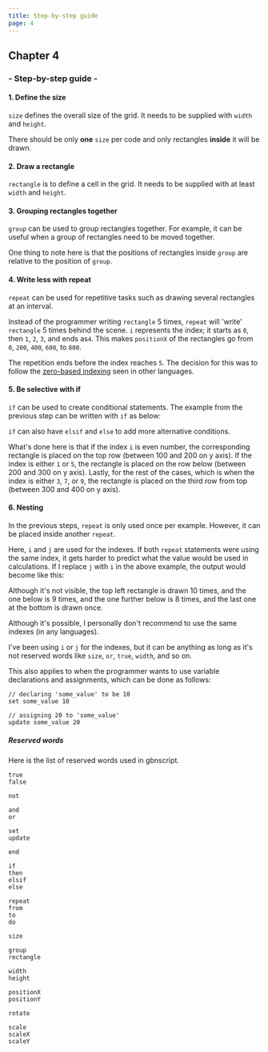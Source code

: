 ```yaml
---
title: Step-by-step guide
page: 4
---
```


## Chapter 4

### - Step-by-step guide -

#### 1. Define the size

`size` defines the overall size of the grid. It needs to be supplied with `width` and `height`.

<div class="editor-container">
  <Editor :read-only="true" :compiled="true" :value="'size width 1000 height 1000\nend'"></Editor>
</div>

There should be only **one** `size` per code and only rectangles **inside** it will be drawn.

#### 2. Draw a rectangle

`rectangle` is to define a cell in the grid. It needs to be supplied with at least `width` and `height`.

<div class="editor-container">
  <Editor :read-only="true" :compiled="true" :value="'size width 1000 height 1000\n\trectangle\n\t\twidth 100\n\t\theight 100\n\tend\nend'"></Editor>
</div>

#### 3. Grouping rectangles together

`group` can be used to group rectangles together. For example, it can be useful when a group of rectangles need to be moved together.

<div class="editor-container">
  <Editor :read-only="true" :compiled="true" :value="'size width 1000 height 1000\n\trectangle\n\t\twidth 100\n\t\theight 100\n\t\tpositionX 0\n\t\tpositionY 0\n\tend\n\n\tgroup\n\t\tpositionX 100\n\t\tpositionY 100\n\n\t\trectangle\n\t\t\twidth 100\n\t\t\theight 100\n\t\t\tpositionX 0\n\t\t\tpositionY 0\n\t\tend\n\n\t\trectangle\n\t\t\twidth 100\n\t\t\theight 100\n\t\t\tpositionX 100\n\t\t\tpositionY 0\n\t\tend\n\tend\nend'"></Editor>
</div>

One thing to note here is that the positions of rectangles inside `group` are relative to the position of `group`.

#### 4. Write less with repeat

`repeat` can be used for repetitive tasks such as drawing several rectangles at an interval.

<div class="editor-container">
  <Editor :read-only="true" :compiled="true" :value="'size width 1000 height 1000\n\trepeat i from 0 to 5 do\n\t\trectangle\n\t\t\twidth 100\n\t\t\theight 100\n\t\t\tpositionX i * 200\n\t\t\tpositionY 100\n\t\tend\n\tend\nend'"></Editor>
</div>

Instead of the programmer writing `rectangle` 5 times, `repeat` will 'write' `rectangle` 5 times behind the scene. `i` represents the index; it starts as `0`, then `1`, `2`, `3`, and ends as`4`. This makes `positionX` of the rectangles go from `0`, `200`, `400`, `600`, to `800`.

The repetition ends before the index reaches `5`. The decision for this was to follow the [zero-based indexing](https://en.wikipedia.org/wiki/Zero-based_numbering) seen in other languages.

#### 5. Be selective with if

`if` can be used to create conditional statements. The example from the previous step can be written with `if` as below:

<div class="editor-container">
  <Editor :read-only="true" :compiled="true" :value="'size width 1000 height 1000\n\trepeat i from 0 to 10 do\n\t\tif i % 2 == 0 then\n\t\t\trectangle\n\t\t\t\twidth 100\n\t\t\t\theight 100\n\t\t\t\tpositionX i * 100\n\t\t\t\tpositionY 100\n\t\t\tend\n\t\tend\n\tend\nend'"></Editor>
</div>

`if` can also have `elsif` and `else` to add more alternative conditions.

<div class="editor-container">
  <Editor :read-only="true" :compiled="true" :value="'size width 1000 height 1000\n\trepeat i from 0 to 10 do\n\t\tif i % 2 == 0 then\n\t\t\trectangle\n\t\t\t\twidth 100\n\t\t\t\theight 100\n\t\t\t\tpositionX i * 100\n\t\t\t\tpositionY 100\n\t\t\tend\n\t\telsif i == 1 or i == 5 then\n\t\t\trectangle\n\t\t\t\twidth 100\n\t\t\t\theight 100\n\t\t\t\tpositionX i * 100\n\t\t\t\tpositionY 200\n\t\t\tend\n\t\telse\n\t\t\trectangle\n\t\t\t\twidth 100\n\t\t\t\theight 100\n\t\t\t\tpositionX i * 100\n\t\t\t\tpositionY 300\n\t\t\tend\n\t\tend\n\tend\nend'"></Editor>
</div>

What's done here is that if the index `i` is even number, the corresponding rectangle is placed on the top row (between 100 and 200 on y axis). If the index is either `1` or `5`, the rectangle is placed on the row below (between 200 and 300 on y axis). Lastly, for the rest of the cases, which is when the index is either `3`, `7`, or `9`, the rectangle is placed on the third row from top (between 300 and 400 on y axis).

#### 6. Nesting

In the previous steps, `repeat` is only used once per example. However, it can be placed inside another `repeat`.

<div class="editor-container">
  <Editor :read-only="true" :compiled="true" :value="'size width 1000 height 1000\n\trepeat i from 0 to 10 do\n\t\trepeat j from 0 to 10 - i do\n\t\t\trectangle\n\t\t\t\twidth 100\n\t\t\t\theight 100\n\t\t\t\tpositionX i * 100\n\t\t\t\tpositionY j * 100\n\t\t\tend\n\t\tend\n\tend\nend'"></Editor>
</div>

Here, `i` and `j` are used for the indexes. If both `repeat` statements were using the same index, it gets harder to predict what the value would be used in calculations. If I replace `j` with `i` in the above example, the output would become like this:

<div class="editor-container">
  <Editor :read-only="true" :compiled="true" :value="'size width 1000 height 1000\n\trepeat i from 0 to 10 do\n\t\trepeat i from 0 to 10 - i do\n\t\t\trectangle\n\t\t\t\twidth 100\n\t\t\t\theight 100\n\t\t\t\tpositionX i * 100\n\t\t\t\tpositionY i * 100\n\t\t\tend\n\t\tend\n\tend\nend'"></Editor>
</div>

Although it's not visible, the top left rectangle is drawn 10 times, and the one below is 9 times, and the one further below is 8 times, and the last one at the bottom is drawn once.

Although it's possible, I personally don't recommend to use the same indexes (in any languages).

I've been using `i` or `j` for the indexes, but it can be anything as long as it's not reserved words like `size`, `or`, `true`, `width`, and so on.

This also applies to when the programmer wants to use variable declarations and assignments, which can be done as follows:

```
// declaring 'some_value' to be 10
set some_value 10
```

```
// assigning 20 to 'some_value'
update some_value 20
```

##### Reserved words

Here is the list of reserved words used in gbnscript.

```
true
false

not

and
or

set
update

end

if
then
elsif
else

repeat
from
to
do

size

group
rectangle

width
height

positionX
positionY

rotate

scale
scaleX
scaleY
```
